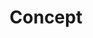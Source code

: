 ---
title: "Concept"
weight: 1
kind: "extend"
menu:
  main:
    identifier: "extend"
    name: "Extend"
    url: "/extend"
    weight: 3
---